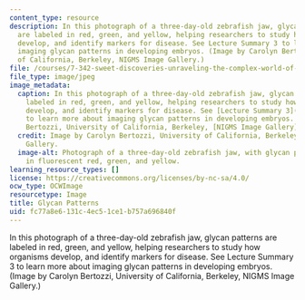 ```yaml
---
content_type: resource
description: In this photograph of a three-day-old zebrafish jaw, glycan patterns
  are labeled in red, green, and yellow, helping researchers to study how organisms
  develop, and identify markers for disease. See Lecture Summary 3 to learn more about
  imaging glycan patterns in developing embryos. (Image by Carolyn Bertozzi, University
  of California, Berkeley, NIGMS Image Gallery.)
file: /courses/7-342-sweet-discoveries-unraveling-the-complex-world-of-sugars-in-health-and-disease-fall-2014/fc77a8e6131c4ec51ce1b757a696840f_7-342f14.jpg
file_type: image/jpeg
image_metadata:
  caption: In this photograph of a three-day-old zebrafish jaw, glycan patterns are
    labeled in red, green, and yellow, helping researchers to study how organisms
    develop, and identify markers for disease. See [Lecture Summary 3](/courses/7-342-sweet-discoveries-unraveling-the-complex-world-of-sugars-in-health-and-disease-fall-2014/pages/lecture-summaries#Week_3)
    to learn more about imaging glycan patterns in developing embryos. (Image by Carolyn
    Bertozzi, University of California, Berkeley, [NIGMS Image Gallery](https://images.nigms.nih.gov/Pages/Home.aspx).)
  credit: Image by Carolyn Bertozzi, University of California, Berkeley, NIGMS Image
    Gallery.
  image-alt: Photograph of a three-day-old zebrafish jaw, with glycan patterns labeled
    in fluorescent red, green, and yellow.
learning_resource_types: []
license: https://creativecommons.org/licenses/by-nc-sa/4.0/
ocw_type: OCWImage
resourcetype: Image
title: Glycan Patterns
uid: fc77a8e6-131c-4ec5-1ce1-b757a696840f
---
```

In this photograph of a three-day-old zebrafish jaw, glycan patterns are labeled in red, green, and yellow, helping researchers to study how organisms develop, and identify markers for disease. See Lecture Summary 3 to learn more about imaging glycan patterns in developing embryos. (Image by Carolyn Bertozzi, University of California, Berkeley, NIGMS Image Gallery.)